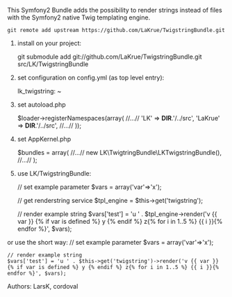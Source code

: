 This Symfony2 Bundle adds the possibility to render strings instead of files with the Symfony2 native Twig templating engine.

    git remote add upstream https://github.com/LaKrue/TwigstringBundle.git

1. install on your project:

    git submodule add git://github.com/LaKrue/TwigstringBundle.git src/LK/TwigstringBundle

2. set configuration on config.yml (as top level entry):

    lk_twigstring: ~

3. set autoload.php

    $loader->registerNamespaces(array(
         //...//
         'LK'          => __DIR__.'/../src',
         'LaKrue'          => __DIR__.'/../src',
         //...//
    ));

4. set AppKernel.php

    $bundles = array(
        //...//
        new LK\TwigtringBundle\LKTwigstringBundle(),
        //...//
    );

5. use LK/TwigstringBundle:

    // set example parameter
    $vars = array('var'=>'x');

    // get renderstring service
    $tpl_engine = $this->get('twigstring');

    // render example string
    $vars['test'] = 'u ' . $tpl_engine->render('v {{ var }} {% if var is defined %} y {% endif %} z{% for i in 1..5 %} {{ i }}{% endfor %}', $vars);

or use the short way:
    // set example parameter
    $vars = array('var'=>'x');

    // render example string
    $vars['test'] = 'u ' . $this->get('twigstring')->render('v {{ var }} {% if var is defined %} y {% endif %} z{% for i in 1..5 %} {{ i }}{% endfor %}', $vars);


Authors:
LarsK, cordoval